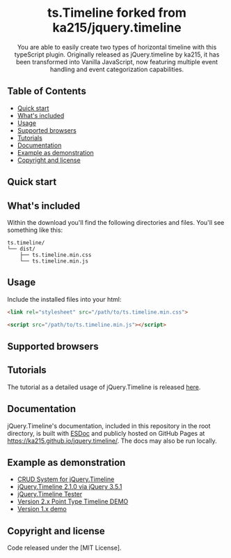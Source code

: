 <p align="center">
  <h1 align="center" valign="bottom" height="43">
    ts.Timeline forked from ka215/jquery.timeline
  </h1>

  <p align="center">
    You are able to easily create two types of horizontal timeline with this typeScript plugin.
	Originally released as jQuery.timeline by ka215, it has been transformed into Vanilla JavaScript, now featuring multiple event handling and event categorization capabilities.
  </p>
</p>

## Table of Contents

- [Quick start](#quick-start)
- [What's included](#whats-included)
- [Usage](#usage)
- [Supported browsers](#supported-browsers)
- [Tutorials](#tutorials)
- [Documentation](#documentation)
- [Example as demonstration](#example-as-demonstration)
- [Copyright and license](#copyright-and-license)

## Quick start


## What's included

Within the download you'll find the following directories and files. You'll see something like this:

```
ts.timeline/
└── dist/
    ├── ts.timeline.min.css
    └── ts.timeline.min.js
```


## Usage

Include the installed files into your html:

```HTML
<link rel="stylesheet" src="/path/to/ts.timeline.min.css">

<script src="/path/to/ts.timeline.min.js"></script>
```


## Supported browsers


## Tutorials

The tutorial as a detailed usage of jQuery.Timeline is released [here](https://ka2.org/jquery-timeline/).


## Documentation

jQuery.Timeline's documentation, included in this repository in the root directory, is built with [ESDoc](https://esdoc.org/) and publicly hosted on GitHub Pages at <https://ka215.github.io/jquery.timeline/>. The docs may also be run locally.


## Example as demonstration

- [CRUD System for jQuery.Timeline](https://ka2.org/jqtl-v2/sample-crud.html)
- [jQuery.Timeline 2.1.0 via jQuery 3.5.1](https://ka2.org/jqtl-v2/v2.1.html)
- [jQuery.Timeline Tester](https://ka2.org/jqtl-v2/)
- [Version 2.x Point Type Timeline DEMO](https://ka2.org/jqtl-v2/demo1.php)
- [Version 1.x demo](https://ka2.org/jqtl-v1/)


## Copyright and license

Code released under the [MIT License].
